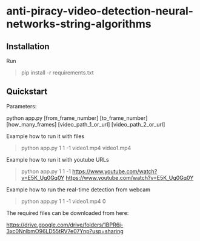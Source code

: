 # anti-piracy-video-detection-neural-networks-string-algorithms

## Installation

Run

> pip install -r requirements.txt

## Quickstart

Parameters:

python app.py [from_frame_number] [to_frame_number] [how_many_frames] [video_path_1_or_url] [video_path_2_or_url]

Example how to run it with files

> python app.py 1 1 -1 video1.mp4 video1.mp4

Example how to run it with youtube URLs

> python app.py 1 1 -1 https://www.youtube.com/watch?v=E5K_Ug0Gq0Y https://www.youtube.com/watch?v=E5K_Ug0Gq0Y

Example how to run the real-time detection from webcam

> python app.py 1 1 -1 video1.mp4 0

The required files can be downloaded from here:

https://drive.google.com/drive/folders/1BPR6j-3xc0NnlbmO96LD55tRV7e07Ynp?usp=sharing

